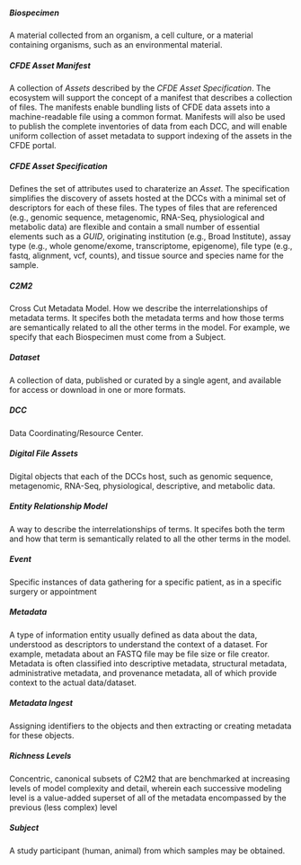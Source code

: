 ##### Biospecimen
A material collected from an organism, a cell culture, or a material containing organisms, such as an environmental material. 

##### CFDE Asset Manifest
A collection of *Assets* described by the *CFDE Asset Specification*. The ecosystem will support the concept of a manifest that describes a collection of files. The manifests enable bundling lists of CFDE data assets into a machine-readable file using a common format. Manifests will also be used to publish the complete inventories of data from each DCC, and will enable uniform collection of asset metadata to support indexing of the assets in the CFDE portal.

##### CFDE Asset Specification
Defines the set of attributes used to charaterize an *Asset*. The specification simplifies the discovery of assets hosted at the DCCs with a minimal set of descriptors for each of these files. The types of files that are referenced (e.g., genomic sequence, metagenomic, RNA-Seq, physiological and metabolic data) are flexible and contain a small number of essential elements such as a *GUID*, originating institution (e.g., Broad Institute), assay type (e.g., whole genome/exome, transcriptome, epigenome), file type (e.g., fastq, alignment, vcf, counts), and tissue source and species name for the sample.

##### C2M2
Cross Cut Metadata Model. How we describe the interrelationships of metadata terms. It specifes both the metadata terms and how those terms are semantically related to all the other terms in the model. For example, we specify that each Biospecimen must come from a Subject.

##### Dataset
A collection of data, published or curated by a single agent, and available for access or download in one or more formats.

##### DCC
Data Coordinating/Resource Center.

##### Digital File Assets
Digital objects that each of the DCCs host, such as genomic sequence, metagenomic, RNA-Seq, physiological, descriptive, and metabolic data.

##### Entity Relationship Model
A way to describe the interrelationships of terms. It specifes both the term and how that term is semantically related to all the other terms in the model.

##### Event
Specific instances of data gathering for a specific patient, as in a specific surgery or appointment

##### Metadata
A type of information entity usually defined as data about the data, understood as descriptors to understand the context of a dataset. For example, metadata about an FASTQ file may be file size or file creator. Metadata is often classified into descriptive metadata, structural metadata, administrative metadata, and provenance metadata, all of which provide context to the actual data/dataset.

##### Metadata Ingest
Assigning identifiers to the objects and then extracting or creating metadata for these objects.

##### Richness Levels
Concentric, canonical subsets of C2M2 that are benchmarked at
increasing levels of model complexity and detail, wherein each successive
modeling level is a value-added superset of all of the metadata
encompassed by the previous (less complex) level

##### Subject
A study participant (human, animal) from which samples may be obtained.
